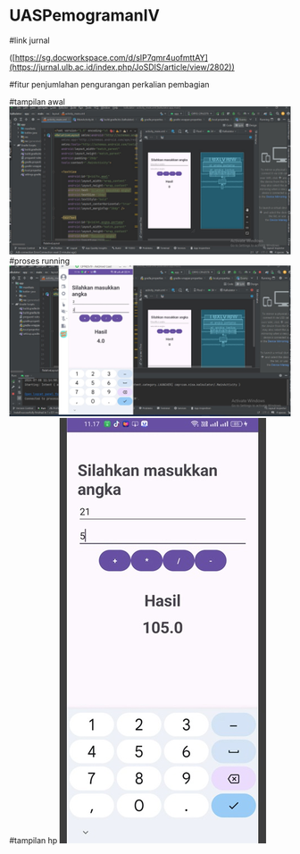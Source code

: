 # UASPemogramanIV

#link jurnal

([https://sg.docworkspace.com/d/sIP7qmr4uofmttAY](https://jurnal.ulb.ac.id/index.php/JoSDIS/article/view/2802))

#fitur
penjumlahan
pengurangan
perkalian
pembagian

#tampilan awal
![alt text](https://github.com/nuriaulfah/UASPemogramanIV/blob/main/tampilan%20awal.jpg?raw=true)
#proses running
![alt text](https://github.com/nuriaulfah/UASPemogramanIV/blob/main/running.jpg?raw=true)
#tampilan hp
![alt text](https://github.com/nuriaulfah/UASPemogramanIV/blob/main/tampilan%20hp.jpg?raw=true)
